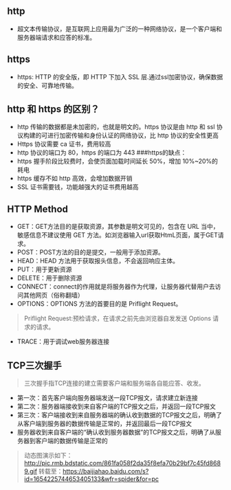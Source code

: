 ## http
* 超文本传输协议，是互联网上应用最为广泛的一种网络协议，是一个客户端和服务器端请求和应答的标准。
## https
* https: HTTP 的安全版，即 HTTP 下加入 SSL 层.通过ssl加密协议，确保数据的安全、可靠地传输。

## http 和 https 的区别？
* http 传输的数据都是未加密的，也就是明文的。https 协议是由 http 和 ssl 协议构建的可进行加密传输和身份认证的网络协议，比 http 协议的安全性更高
* Https 协议需要 ca 证书，费用较高
* http 协议的端口为 80，https 的端口为 443
###https的缺点：
* https 握手阶段比较费时，会使页面加载时间延长 50%，增加 10%~20%的耗电
* https 缓存不如 http 高效，会增加数据开销
* SSL 证书需要钱，功能越强大的证书费用越高

## HTTP Method
* GET：GET方法目的是获取资源，其参数是明文可见的，包含在 URL 当中，敏感信息不建议使用 GET 方法。如浏览器输入url获取HtmL页面，属于GET请求。
* POST：POST方法的目的是提交，一般用于添加资源。
* HEAD：HEAD 方法用于获取报头信息，不会返回响应主体。
* PUT：用于更新资源
* DELETE：用于删除资源
* CONNECT：connect的作用就是将服务器作为代理，让服务器代替用户去访问其他网页（俗称翻墙）
* OPTIONS：OPTIONS 方法的首要目的是 Priflight Request。
> Priflight Request:预检请求，在请求之前先由浏览器自发发送 Options 请求的请求。
* TRACE：用于调试web服务器连接
## TCP三次握手
> 三次握手指TCP连接的建立需要客户端和服务端各自能应答、收发。
* 第一次：首先客户端向服务器端发送一段TCP报文，请求建立新连接
* 第二次：服务器端接收到来自客户端的TCP报文之后，并返回一段TCP报文
* 第三次：客户端接收到来自服务器端的确认收到数据的TCP报文之后，明确了从客户端到服务器的数据传输是正常的，并返回最后一段TCP报文
* 服务器收到来自客户端的“确认收到服务器数据”的TCP报文之后，明确了从服务器到客户端的数据传输是正常的

> 动态图演示如下：
http://pic.rmb.bdstatic.com/861fa058f2da35f8efa70b29bf7c45fd8689.gif
转载至：https://baijiahao.baidu.com/s?id=1654225744653405133&wfr=spider&for=pc